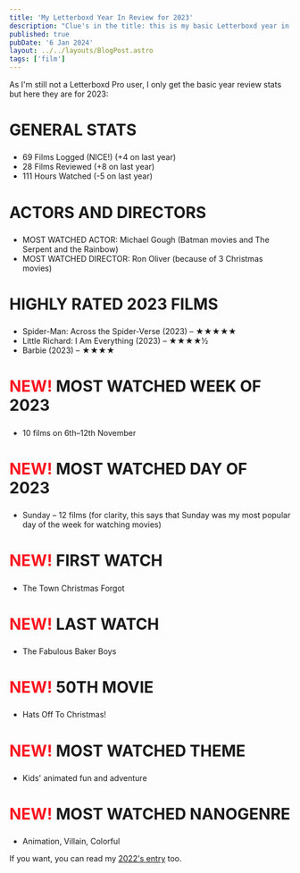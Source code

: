 ```yaml
---
title: 'My Letterboxd Year In Review for 2023'
description: "Clue's in the title: this is my basic Letterboxd year in review."
published: true
pubDate: '6 Jan 2024'
layout: ../../layouts/BlogPost.astro
tags: ['film']
---
```


As I'm still not a Letterboxd Pro user, I only get the basic year review stats but here they are for 2023:

<h2 style="font-size: 200%;">GENERAL STATS</h2>

* 69 Films Logged (NICE!) (+4 on last year)
* 28 Films Reviewed (+8 on last year)
* 111 Hours Watched (-5 on last year)

<h2 style="font-size: 200%;">ACTORS AND DIRECTORS</h2>

* MOST WATCHED ACTOR: Michael Gough (Batman movies and The Serpent and the Rainbow)
* MOST WATCHED DIRECTOR: Ron Oliver (because of 3 Christmas movies)

<h2 style="font-size: 200%;">HIGHLY RATED 2023 FILMS</h2>

* Spider-Man: Across the Spider-Verse (2023) &ndash; ★★★★★
* Little Richard: I Am Everything (2023) &ndash; ★★★★½
* Barbie (2023) &ndash; ★★★★

<h2 style="font-size: 200%;"><span style="color:#fc1420;">NEW!</span> MOST WATCHED WEEK OF 2023</h2>

* 10 films on 6th–12th November

<h2 style="font-size: 200%;"><span style="color:#fc1420;">NEW!</span> MOST WATCHED DAY OF 2023</h2>

* Sunday &ndash; 12 films (for clarity, this says that Sunday was my most popular day of the week for watching movies)

<h2 style="font-size: 200%;"><span style="color:#fc1420;">NEW!</span> FIRST WATCH</h2>

* The Town Christmas Forgot

<h2 style="font-size: 200%;"><span style="color:#fc1420;">NEW!</span> LAST WATCH</h2>

* The Fabulous Baker Boys

<h2 style="font-size: 200%;"><span style="color:#fc1420;">NEW!</span> 50TH MOVIE</h2>

* Hats Off To Christmas!

<h2 style="font-size: 200%;"><span style="color:#fc1420;">NEW!</span> MOST WATCHED THEME</h2>

* Kids' animated fun and adventure

<h2 style="font-size: 200%;"><span style="color:#fc1420;">NEW!</span> MOST WATCHED NANOGENRE</h2>

* Animation, Villain, Colorful

If you want, you can read my [2022's entry](/posts/letterboxd-year-review-2022/) too.
